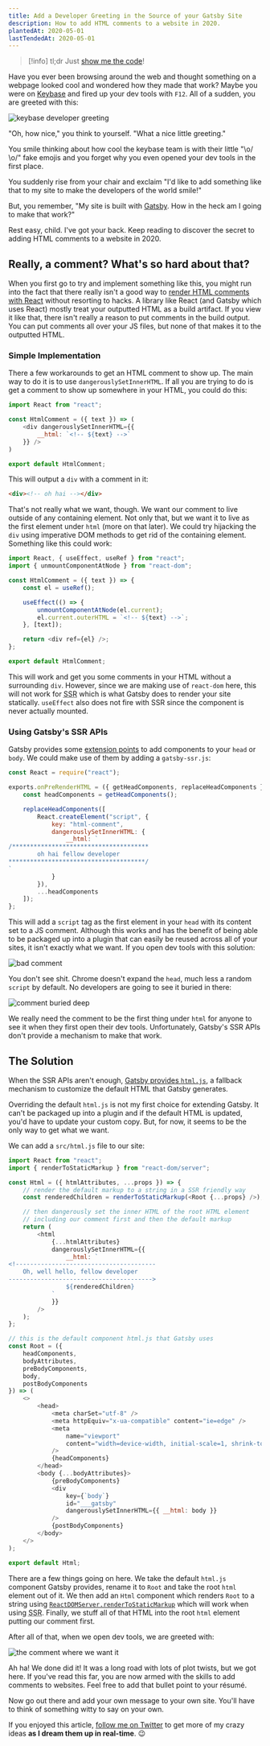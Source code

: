 ```yaml
---
title: Add a Developer Greeting in the Source of your Gatsby Site
description: How to add HTML comments to a website in 2020.
plantedAt: 2020-05-01
lastTendedAt: 2020-05-01
---
```

> [!info] tl;dr
> Just [show me the code](#the-solution)!

Have you ever been browsing around the web and thought something on a webpage looked cool and wondered how they made that work? Maybe you were on [Keybase](https://keybase.io/) and fired up your dev tools with `F12`. All of a sudden, you are greeted with this:

![keybase developer greeting](keybase.png "Keybase has something to tell you")

"Oh, how nice," you think to yourself. "What a nice little greeting."

You smile thinking about how cool the keybase team is with their little "\o/ \o/" fake emojis and you forget why you even opened your dev tools in the first place.

You suddenly rise from your chair and exclaim "I'd like to add something like that to my site to make the developers of the world smile!"

But, you remember, "My site is built with [Gatsby](https://www.gatsbyjs.org/). How in the heck am I going to make that work?"

Rest easy, child. I've got your back. Keep reading to discover the secret to adding HTML comments to a website in 2020.

## Really, a comment? What's so hard about that?

When you first go to try and implement something like this, you might run into the fact that there really isn't a good way to [render HTML comments with React](https://stackoverflow.com/questions/40015336/how-to-render-a-html-comment-in-react) without resorting to hacks. A library like React (and Gatsby which uses React) mostly treat your outputted HTML as a build artifact. If you view it like that, there isn't really a reason to put comments in the build output. You can put comments all over your JS files, but none of that makes it to the outputted HTML.

### Simple Implementation

There a few workarounds to get an HTML comment to show up. The main way to do it is to use `dangerouslySetInnerHTML`. If all you are trying to do is get a comment to show up somewhere in your HTML, you could do this:

```js
import React from "react";

const HtmlComment = ({ text }) => (
	<div dangerouslySetInnerHTML={{
		__html: `<!-- ${text} -->`
	}} />
)

export default HtmlComment;
```

This will output a `div` with a comment in it:

```html
<div><!-- oh hai --></div>
```

That's not really what we want, though. We want our comment to live outside of any containing element. Not only that, but we want it to live as the first element under `html` (more on that later). We could try hijacking the `div` using imperative DOM methods to get rid of the containing element. Something like this could work:

```js
import React, { useEffect, useRef } from "react";
import { unmountComponentAtNode } from "react-dom";

const HtmlComment = ({ text }) => {
	const el = useRef();

	useEffect(() => {
		unmountComponentAtNode(el.current);
		el.current.outerHTML = `<!-- ${text} -->`;
	}, [text]);

	return <div ref={el} />;
};

export default HtmlComment;
```

This will work and get you some comments in your HTML without a surrounding `div`. However, since we are making use of `react-dom` here, this will not work for <abbr title="Server Side Rendering">SSR</abbr> which is what Gatsby does to render your site statically. `useEffect` also does not fire with SSR since the component is never actually mounted.

### Using Gatsby's SSR APIs

Gatsby provides some [extension points](https://www.gatsbyjs.org/docs/ssr-apis/) to add components to your `head` or `body`. We could make use of them by adding a `gatsby-ssr.js`:

```js
const React = require("react");

exports.onPreRenderHTML = ({ getHeadComponents, replaceHeadComponents }) => {
	const headComponents = getHeadComponents();

	replaceHeadComponents([
		React.createElement("script", {
			key: "html-comment",
			dangerouslySetInnerHTML: {
				__html: `
/**************************************
		oh hai fellow developer
**************************************/
`
			}
		}),
		...headComponents
	]);
};
```

This will add a `script` tag as the first element in your `head` with its content set to a JS comment. Although this works and has the benefit of being able to be packaged up into a plugin that can easily be reused across all of your sites, it isn't exactly what we want. If you open dev tools with this solution:

![bad comment](./bad-comment.png "Where is my comment?")

You don't see shit. Chrome doesn't expand the `head`, much less a random `script` by default. No developers are going to see it buried in there:

![comment buried deep](./there-it-is.png "Ugh, there it is")

We really need the comment to be the first thing under `html` for anyone to see it when they first open their dev tools. Unfortunately, Gatsby's SSR APIs don't provide a mechanism to make that work.

## The Solution

When the SSR APIs aren't enough, [Gatsby provides `html.js`](https://www.gatsbyjs.org/docs/custom-html/), a fallback mechanism to customize the default HTML that Gatsby generates.

Overriding the default `html.js` is not my first choice for extending Gatsby. It can't be packaged up into a plugin and if the default HTML is updated, you'd have to update your custom copy. But, for now, it seems to be the only way to get what we want.

We can add a `src/html.js` file to our site:

```js
import React from "react";
import { renderToStaticMarkup } from "react-dom/server";

const Html = ({ htmlAttributes, ...props }) => {
	// render the default markup to a string in a SSR friendly way
	const renderedChildren = renderToStaticMarkup(<Root {...props} />);

	// then dangerously set the inner HTML of the root HTML element
	// including our comment first and then the default markup
	return (
		<html
			{...htmlAttributes}
			dangerouslySetInnerHTML={{
				__html: `
<!---------------------------------------
	Oh, well hello, fellow developer
---------------------------------------->
				${renderedChildren}
			`
			}}
		/>
	);
};

// this is the default component html.js that Gatsby uses
const Root = ({
	headComponents,
	bodyAttributes,
	preBodyComponents,
	body,
	postBodyComponents
}) => (
	<>
		<head>
			<meta charSet="utf-8" />
			<meta httpEquiv="x-ua-compatible" content="ie=edge" />
			<meta
				name="viewport"
				content="width=device-width, initial-scale=1, shrink-to-fit=no"
			/>
			{headComponents}
		</head>
		<body {...bodyAttributes}>
			{preBodyComponents}
			<div
				key={`body`}
				id="___gatsby"
				dangerouslySetInnerHTML={{ __html: body }}
			/>
			{postBodyComponents}
		</body>
	</>
);

export default Html;
```

There are a few things going on here. We take the default `html.js` component Gatsby provides, rename it to `Root` and take the root `html` element out of it. We then add an `Html` component which renders `Root` to a string using [`ReactDOMServer.renderToStaticMarkup`](https://reactjs.org/docs/react-dom-server.html#rendertostaticmarkup) which will work when using <abbr title="Server Side Rendering">SSR</abbr>. Finally, we stuff all of that HTML into the root `html` element putting our comment first.

After all of that, when we open dev tools, we are greeted with:

![the comment where we want it](./sweet-relief.png "Ahh, sweet relief")

Ah ha! We done did it! It was a long road with lots of plot twists, but we got here. If you've read this far, you are now armed with the skills to add comments to websites. Feel free to add that bullet point to your résumé.

Now go out there and add your own message to your own site. You'll have to think of something witty to say on your own.

If you enjoyed this article, [follow me on Twitter](https://twitter.com/wchadly) to get more of my crazy ideas **as I dream them up in real-time**. 😉
